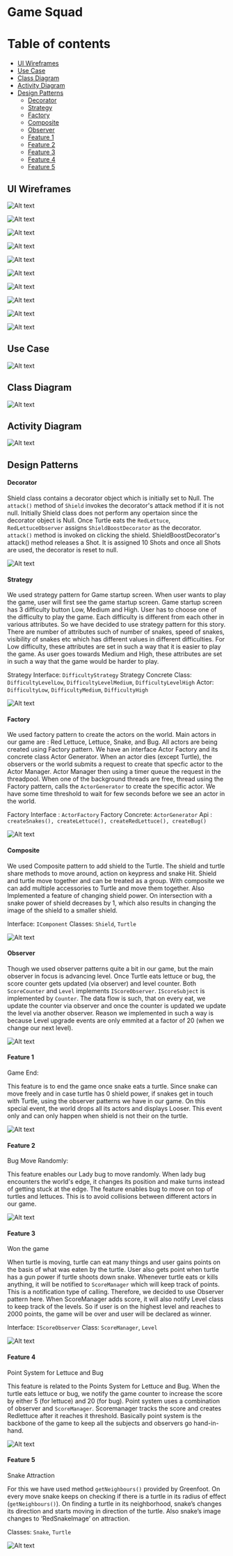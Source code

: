 # Game Squad

Table of contents
=================

   * [UI Wireframes](#ui-wireframes)
   * [Use Case](#use-case)
   * [Class Diagram](#class-diagram)
   * [Activity Diagram](#activity-diagram)
   * [Design Patterns](#design-patterns)
      * [Decorator](#decorator)
      * [Strategy](#strategy)
      * [Factory](#factory)
      * [Composite](#composite)
      * [Observer](#observer)
      * [Feature 1](#feature-1)
      * [Feature 2](#feature-2)
      * [Feature 3](#feature-3)
      * [Feature 4](#feature-4)
      * [Feature 5](#feature-5)

## UI Wireframes

![Alt text](/docs/Wireframes/1_Game%20Options.png?raw=true "Story #1")

![Alt text](/docs/Wireframes/2_Startup.png?raw=true "Story #2")

![Alt text](/docs/Wireframes/3_Snake%20attracted.png?raw=true "Story #3")

![Alt text](/docs/Wireframes/4_Points.png?raw=true "Story #4")

![Alt text](/docs/Wireframes/5_Turtle%20dies.png?raw=true "Story #5")

![Alt text](/docs/Wireframes/6_Advancing%20to%20next%20level.png?raw=true "Story #6")

![Alt text](/docs/Wireframes/7_Shield.png?raw=true "Story #7")

![Alt text](/docs/Wireframes/8_Shooting%20power.png?raw=true "Story #8")

![Alt text](/docs/Wireframes/9_Lady%20Bug%20-%20Story%20%239.png?raw=true "Story #9")

![Alt text](/docs/Wireframes/10_Won%20the%20game.png?raw=true "Story #10")

## Use Case
![Alt text](/docs/UseCase_Diagram.png?raw=true "Use Case Diagram")

## Class Diagram

![Alt text](/docs/class_diagram.png?raw=true "Class Diagram")

## Activity Diagram
![Alt text](/docs/activity_diagram.png?raw=true "Activity Diagram")

## Design Patterns
#### Decorator

Shield class contains a decorator object which is initially set to Null. The ```attack()``` method of ```Shield``` invokes the decorator's attack method if it is not null. Initially Shield class does not perform any opertaion since the decorator object is Null. Once Turtle eats the ```RedLettuce```, ```RedLettuceObserver``` assigns ```ShieldBoostDecorator``` as the decorator. ```attack()``` method is invoked on clicking the shield. ShieldBoostDecorator's attack() method releases a Shot. It is assigned 10 Shots and once all Shots are used, the decorator is reset to null.

![Alt text](/docs/Story8-ShootingPower.png?raw=true "Decorator Pattern")

#### Strategy

We used strategy pattern for Game startup screen. When user wants to play the game, user will first see the game startup screen. Game startup screen has 3 difficulty button Low, Medium and High. User has to choose one of the difficulty to play the game. Each difficulty is different from each other in various attributes. So we have decided to use strategy pattern for this story. There are number of attributes such of number of snakes, speed of snakes, visibility of snakes etc which has different values in different difficulties. For Low difficulty, these attributes are set in such a way that it is easier to play the game. As user goes towards Medium and High, these attributes are set in such a way that the game would be harder to play.

Strategy Interface: ```DifficultyStrategy```
Strategy Concrete Class: ```DifficultyLevelLow```, ```DifficultyLevelMedium```, ```DifficultyLevelHigh```
Actor: ```DifficultyLow```, ```DifficultyMedium```, ```DifficultyHigh```

![Alt text](/docs/Story1-GameStartUpScreen.png?raw=true "Strategy Pattern")

#### Factory

We used factory pattern to create the actors on the world. Main actors in our game are : Red Lettuce, Lettuce, Snake, and Bug. All actors are being created using Factory pattern. We have an interface Actor Factory and its concrete class Actor Generator. When an actor dies (except Turtle), the observers or the world submits a request to create that specfic actor to the Actor Manager. Actor Manager then using a timer queue the request in the threadpool. When one of the background threads are free, thread using the Factory pattern, calls the ```ActorGenerator``` to create the specific actor. We have some time threshold to wait for few seconds before we see an actor in the world.

Factory Interface : ```ActorFactory```
Factory Concrete: ```ActorGenerator```
Api : ```createSnakes(), createLettuce(), createRedLettuce(), createBug()```

![Alt text](/docs/Story2-StartGame.png?raw=true "Factory Pattern")


#### Composite

We used Composite pattern to add shield to the Turtle. The shield and turtle share methods to move around, action on keypress and snake Hit. Shield and turtle move together and can be treated as a group. With composite we can add multiple accessories to Turtle and move them together. Also Implemented a feature of changing shield power. On intersection with a snake power of shield decreases by 1, which also results in changing the image of the shield to a smaller shield. 

Interface: ```IComponent```
Classes: ```Shield```, ```Turtle```

![Alt text](/docs/Story7-Shield.png?raw=true "Composite Pattern")


#### Observer

Though we used observer patterns quite a bit in our game, but the main observer in focus is advancing level. Once Turtle eats lettuce or bug, the score counter gets updated (via observer) and level counter. Both ```ScoreCounter``` and ```Level``` implements  ```IScoreObserver```. ```IScoreSubject``` is implemented by ```Counter```. The data flow is such, that on every eat, we update the counter via observer and once the counter is updated we update the level via another observer. Reason we implemented in such a way is because Level upgrade events are only emmited at a factor of 20 (when we change our next level).

![Alt text](/docs/Story6-AdvancingToNextLevel.png?raw=true "Observer Pattern")

#### Feature 1
Game End: 

This feature is to end the game once snake eats a turtle. Since snake can move freely and in case turtle has 0 shield power, if snakes get in touch with Turtle, using the observer patterns we have in our game. On this special event, the world drops all its actors and displays Looser. This event only and can only happen when shield is not their on the turtle.

![Alt text](/docs/Story5-EatTurtle.png?raw=true "Game End")

#### Feature 2
Bug Move Randomly:

This feature enables our Lady bug to move randomly. When lady bug encounters the world's edge, it changes its position and make turns instead of getting stuck at the edge. The feature enables bug to move on top of turtles and lettuces. This is to avoid collisions between different actors in our game. 

![Alt text](/docs/Story9-LadyBug.png?raw=true "Bug Move Randomly")

#### Feature 3
Won the game

When turtle is moving, turtle can eat many things and user gains points on the basis of what was eaten by the turtle. User also gets point when turtle has a gun power if turtle shoots down snake. Whenever turtle eats or kills anything, it will be notified to ```ScoreManager``` which will keep track of points. This is a notification type of calling. Therefore, we decided to use Observer pattern here. When ScoreManager adds score, it will also notify Level class to keep track of the levels. So if user is on the highest level and reaches to 2000 points, the game will be over and user will be declared as winner.

Interface: ```IScoreObserver```
Class: ```ScoreManager```, ```Level```

![Alt text](/docs/Stor10-WonTheGame.png?raw=true "Won the game")


#### Feature 4
Point System for Lettuce and Bug

This feature is related to the Points System for Lettuce and Bug. When the turtle eats lettuce or bug, we notify the game counter to increase the score by either 5 (for lettuce) and 20 (for bug). Point system uses a combination of observer and ```ScoreManager```. Scoremanager tracks the score and creates Redlettuce after it reaches it threshold. Basically point system is the backbone of the game to keep all the subjects and observers go hand-in-hand.

![Alt text](/docs/Story4-EatLettuceAndBug(Point%20System).png?raw=true "Eat Lettuce And Bug")


#### Feature 5
Snake Attraction

For this we have used method ```getNeighbours()``` provided by Greenfoot. On every move snake keeps on checking if there is a turtle in its radius of effect (```getNeighbours()```). On finding	a turtle in its neighborhood, snake’s changes its direction and starts moving in direction of the turtle. Also snake’s image changes to ‘RedSnakeImage’ on attraction.

Classes: ```Snake```, ```Turtle```

![Alt text](/docs/Story3-SnakeAttracted.png?raw=true "Snake Attraction")

